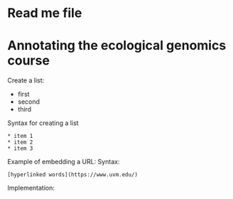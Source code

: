 # Read me file

# Annotating the ecological genomics course

Create a list:
* first
* second
* third

Syntax for creating a list

```
* item 1
* item 2
* item 3
```

Example of embedding a URL:
Syntax:
```
[hyperlinked words](https://www.uvm.edu/)
```
Implementation:
